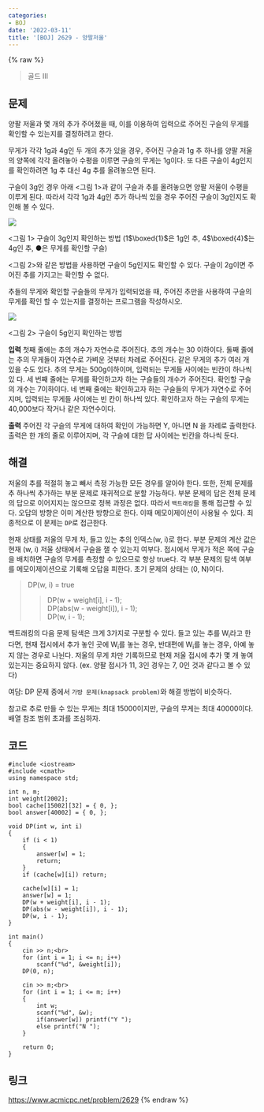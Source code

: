 ```yaml
---
categories:
- BOJ
date: '2022-03-11'
title: '[BOJ] 2629 - 양팔저울'
---
```


{% raw %}
> 골드 III<br>

## 문제
양팔 저울과 몇 개의 추가 주어졌을 때, 이를 이용하여 입력으로 주어진 구슬의 무게를 확인할 수 있는지를 결정하려고 한다.

무게가 각각 1g과 4g인 두 개의 추가 있을 경우, 주어진 구슬과 1g 추 하나를 양팔 저울의 양쪽에 각각 올려놓아 수평을 이루면 구슬의 무게는 1g이다. 또 다른 구슬이 4g인지를 확인하려면 1g 추 대신 4g 추를 올려놓으면 된다.

구슬이 3g인 경우 아래 <그림 1>과 같이 구슬과 추를 올려놓으면 양팔 저울이 수평을 이루게 된다. 따라서 각각 1g과 4g인 추가 하나씩 있을 경우 주어진 구슬이 3g인지도 확인해 볼 수 있다.

![](https://upload.acmicpc.net/ce5b29f5-9e03-473b-97db-ce9fd740fde2/-/preview/)

<그림 1> 구슬이 3g인지 확인하는 방법 (1$\boxed{1}$은 1g인 추,  4$\boxed{4}$는 4g인 추, ●은 무게를 확인할 구슬)<br>

<그림 2>와 같은 방법을 사용하면 구슬이 5g인지도 확인할 수 있다. 구슬이 2g이면 주어진 추를 가지고는 확인할 수 없다.

추들의 무게와 확인할 구슬들의 무게가 입력되었을 때, 주어진 추만을 사용하여 구슬의 무게를 확인 할 수 있는지를 결정하는 프로그램을 작성하시오.

![](https://upload.acmicpc.net/883fb22a-7516-46e1-937d-2ddc4df94572/-/preview/)

<그림 2> 구슬이 5g인지 확인하는 방법<br>

**입력**
첫째 줄에는 추의 개수가 자연수로 주어진다. 추의 개수는 30 이하이다. 둘째 줄에는 추의 무게들이 자연수로 가벼운 것부터 차례로 주어진다. 같은 무게의 추가 여러 개 있을 수도 있다. 추의 무게는 500g이하이며, 입력되는 무게들 사이에는 빈칸이 하나씩 있 다. 세 번째 줄에는 무게를 확인하고자 하는 구슬들의 개수가 주어진다. 확인할 구슬의 개수는 7이하이다. 네 번째 줄에는 확인하고자 하는 구슬들의 무게가 자연수로 주어지며, 입력되는 무게들 사이에는 빈 칸이 하나씩 있다. 확인하고자 하는 구슬의 무게는 40,000보다 작거나 같은 자연수이다.

**출력**
주어진 각 구슬의 무게에 대하여 확인이 가능하면 Y, 아니면 N 을 차례로 출력한다. 출력은 한 개의 줄로 이루어지며, 각 구슬에 대한 답 사이에는 빈칸을 하나씩 둔다.
##  해결
저울의 추를 적절히 놓고 빼서 측정 가능한 모든 경우를 알아야 한다. 또한, 전체 문제를 추 하나씩 추가하는 부분 문제로 재귀적으로 분할 가능하다. 부분 문제의 답은 전체 문제의 답으로 이어지지는 않으므로 정복 과정은 없다. 따라서 `백트래킹`을 통해 접근할 수 있다. 오답의 방향은 이미 계산한 방향으로 한다. 이때 메모이제이션이 사용될 수 있다. 최종적으로 이 문제는 `DP`로 접근한다.

현재 상태를 저울의 무게 차, 들고 있는 추의 인덱스(w, i)로 한다. 부분 문제의 계산 값은 현재 (w, i) 저울 상태에서 구슬을 잴 수 있는지 여부다. 접시에서 무게가 적은 쪽에 구슬을 배치하면 구슬의 무게를 측정할 수 있으므로 항상 true다. 각 부분 문제의 탐색 여부를 메모이제이션으로 기록해 오답을 피한다. 초기 문제의 상태는 (0, N)이다.
> DP(w, i) = true<br>
>> DP(w + weight[i], i - 1);<br>
>> DP(abs(w - weight[i]), i - 1);<br>
>> DP(w, i - 1);<br>

백트래킹의 다음 문제 탐색은 크게 3가지로 구분할 수 있다. 들고 있는 추를 W<sub>i</sub>라고 한다면, 현재 접시에서 추가 놓인 곳에 W<sub>i</sub>를 놓는 경우, 반대편에 W<sub>i</sub>를 놓는 경우, 아예 놓지 않는 경우로 나뉜다. 저울의 무게 차만 기록하므로 현재 저울 접시에 추가 몇 개 놓여있는지는 중요하지 않다. (ex. 양팔 접시가 11, 3인 경우는 7, 0인 것과 같다고 볼 수 있다)

여담: DP 문제 중에서 `가방 문제(knapsack problem)`와 해결 방법이 비슷하다.

참고로 추로 만들 수 있는 무게는 최대 15000이지만, 구슬의 무게는 최대 40000이다. 배열 참조 범위 초과를 조심하자.

## 코드
```
#include <iostream>
#include <cmath>
using namespace std;

int n, m;
int weight[2002];
bool cache[15002][32] = { 0, };
bool answer[40002] = { 0, };

void DP(int w, int i)
{
	if (i < 1)
	{
		answer[w] = 1;
		return;
	}
	if (cache[w][i]) return;

	cache[w][i] = 1;
	answer[w] = 1;
	DP(w + weight[i], i - 1);
	DP(abs(w - weight[i]), i - 1);
	DP(w, i - 1);
}

int main()
{
	cin >> n;<br>
	for (int i = 1; i <= n; i++)
		scanf("%d", &weight[i]);
	DP(0, n);

	cin >> m;<br>
	for (int i = 1; i <= m; i++)
	{
		int w;
		scanf("%d", &w);
		if(answer[w]) printf("Y ");
		else printf("N ");
	}
	
	return 0;
}
```

## 링크
https://www.acmicpc.net/problem/2629
{% endraw %}
